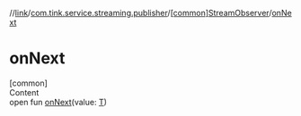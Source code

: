 //[link](../../index.md)/[com.tink.service.streaming.publisher](../index.md)/[[common]StreamObserver](index.md)/[onNext](on-next.md)



# onNext  
[common]  
Content  
open fun [onNext](on-next.md)(value: [T](index.md))  



